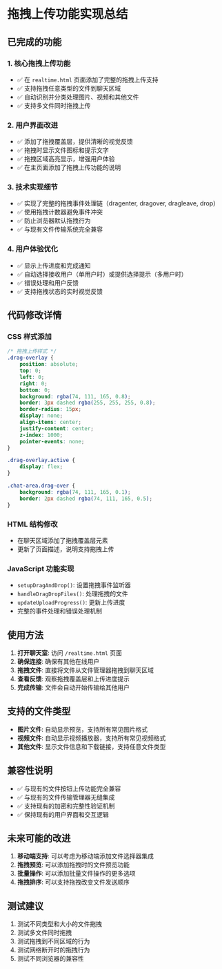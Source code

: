 # 拖拽上传功能实现总结

## 已完成的功能

### 1. 核心拖拽上传功能
- ✅ 在 `realtime.html` 页面添加了完整的拖拽上传支持
- ✅ 支持拖拽任意类型的文件到聊天区域
- ✅ 自动识别并分类处理图片、视频和其他文件
- ✅ 支持多文件同时拖拽上传

### 2. 用户界面改进
- ✅ 添加了拖拽覆盖层，提供清晰的视觉反馈
- ✅ 拖拽时显示文件图标和提示文字
- ✅ 拖拽区域高亮显示，增强用户体验
- ✅ 在主页面添加了拖拽上传功能的说明

### 3. 技术实现细节
- ✅ 实现了完整的拖拽事件处理链（dragenter, dragover, dragleave, drop）
- ✅ 使用拖拽计数器避免事件冲突
- ✅ 防止浏览器默认拖拽行为
- ✅ 与现有文件传输系统完全兼容

### 4. 用户体验优化
- ✅ 显示上传进度和完成通知
- ✅ 自动选择接收用户（单用户时）或提供选择提示（多用户时）
- ✅ 错误处理和用户反馈
- ✅ 支持拖拽状态的实时视觉反馈

## 代码修改详情

### CSS 样式添加
```css
/* 拖拽上传样式 */
.drag-overlay {
    position: absolute;
    top: 0;
    left: 0;
    right: 0;
    bottom: 0;
    background: rgba(74, 111, 165, 0.8);
    border: 3px dashed rgba(255, 255, 255, 0.8);
    border-radius: 15px;
    display: none;
    align-items: center;
    justify-content: center;
    z-index: 1000;
    pointer-events: none;
}

.drag-overlay.active {
    display: flex;
}

.chat-area.drag-over {
    background: rgba(74, 111, 165, 0.1);
    border: 2px dashed rgba(74, 111, 165, 0.5);
}
```

### HTML 结构修改
- 在聊天区域添加了拖拽覆盖层元素
- 更新了页面描述，说明支持拖拽上传

### JavaScript 功能实现
- `setupDragAndDrop()`: 设置拖拽事件监听器
- `handleDragDropFiles()`: 处理拖拽的文件
- `updateUploadProgress()`: 更新上传进度
- 完整的事件处理和错误处理机制

## 使用方法

1. **打开聊天室**: 访问 `/realtime.html` 页面
2. **确保连接**: 确保有其他在线用户
3. **拖拽文件**: 直接将文件从文件管理器拖拽到聊天区域
4. **查看反馈**: 观察拖拽覆盖层和上传进度提示
5. **完成传输**: 文件会自动开始传输给其他用户

## 支持的文件类型

- **图片文件**: 自动显示预览，支持所有常见图片格式
- **视频文件**: 自动显示视频播放器，支持所有常见视频格式  
- **其他文件**: 显示文件信息和下载链接，支持任意文件类型

## 兼容性说明

- ✅ 与现有的文件按钮上传功能完全兼容
- ✅ 与现有的文件传输管理器无缝集成
- ✅ 支持现有的加密和完整性验证机制
- ✅ 保持现有的用户界面和交互逻辑

## 未来可能的改进

1. **移动端支持**: 可以考虑为移动端添加文件选择器集成
2. **拖拽预览**: 可以添加拖拽时的文件预览功能
3. **批量操作**: 可以添加批量文件操作的更多选项
4. **拖拽排序**: 可以支持拖拽改变文件发送顺序

## 测试建议

1. 测试不同类型和大小的文件拖拽
2. 测试多文件同时拖拽
3. 测试拖拽到不同区域的行为
4. 测试网络断开时的拖拽行为
5. 测试不同浏览器的兼容性